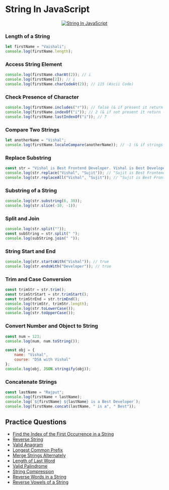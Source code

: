 # String In JavaScript

<p align="center">
  <a href="https://youtube.com/live/Unc365YFdf4">
  <img src="https://img.youtube.com/vi/Unc365YFdf4/0.jpg" alt="String In JavaScript" />
  </a>
</p>

### Length of a String
```javascript
let firstName = "Vaishali";
console.log(firstName.length);
```

### Access String Element
```javascript
console.log(firstName.charAt(2)); // i
console.log(firstName[2]); // i
console.log(firstName.charCodeAt(2)); // 115 (Ascii Code)
```

### Check Presence of Character
```javascript
console.log(firstName.includes("r")); // false (& if present it return true)
console.log(firstName.indexOf("i")); // 2 (& if not present it return -1)
console.log(firstName.lastIndexOf("i")); // 7 
```

### Compare Two Strings
```javascript
let anotherName = "Vishal";
console.log(firstName.localeCompare(anotherName)); // -1 (& if strings are equal it return 0)
```

### Replace Substring
```javascript
const str = "Vishal is Best Frontend Developer. Vishal is Best Developer. ";
console.log(str.replace("Vishal", "Sujit")); // "Sujit is Best Frontend Developer. Vishal is Best Developer. "
console.log(str.replaceAll("Vishal", "Sujit")); // "Sujit is Best Frontend Developer. Sujit is Best Developer. "
```

### Substring of a String
```javascript
console.log(str.substring(6, 30)); 
console.log(str.slice(-10, -1));
```

### Split and Join
```javascript
console.log(str.split(""));
const subString = str.split(" ");
console.log(subString.join(" "));
```

### String Start and End
```javascript
console.log(str.startsWith("Vishal")); // true
console.log(str.endsWith("Developer")); // true
```

### Trim and Case Conversion
```javascript
const trimStr = str.trim();
const trimStrStart = str.trimStart();
const trimStrEnd = str.trimEnd();
console.log(trimStr, trimStr.length);
console.log(str.toLowerCase());
console.log(str.toUpperCase());
```

### Convert Number and Object to String
```javascript
const num = 123;
console.log(num, num.toString());

const obj = {
    name: "Vishal",
    course: "DSA with Vishal"
};
console.log(obj, JSON.stringify(obj));
```

### Concatenate Strings
```javascript
const lastName = "Rajput";
console.log(firstName + lastName);
console.log(`${firstName} ${lastName} is a Best Developer`);
console.log(firstName.concat(lastName, " is a", " Best"));
```

## Practice Questions

- [Find the Index of the First Occurrence in a String](https://leetcode.com/problems/find-the-index-of-the-first-occurrence-in-a-string/)
- [Reverse String](https://leetcode.com/problems/reverse-string)
- [Valid Anagram](https://leetcode.com/problems/valid-anagram)
- [Longest Common Prefix](https://leetcode.com/problems/longest-common-prefix)
- [Merge Strings Alternately](https://leetcode.com/problems/merge-strings-alternately)
- [Length of Last Word](https://leetcode.com/problems/length-of-last-word/)
- [Valid Palindrome](https://leetcode.com/problems/valid-palindrome)
- [String Compression](https://leetcode.com/problems/string-compression)
- [Reverse Words in a String](https://leetcode.com/problems/reverse-words-in-a-string)
- [Reverse Vowels of a String](https://leetcode.com/problems/reverse-vowels-of-a-string)
